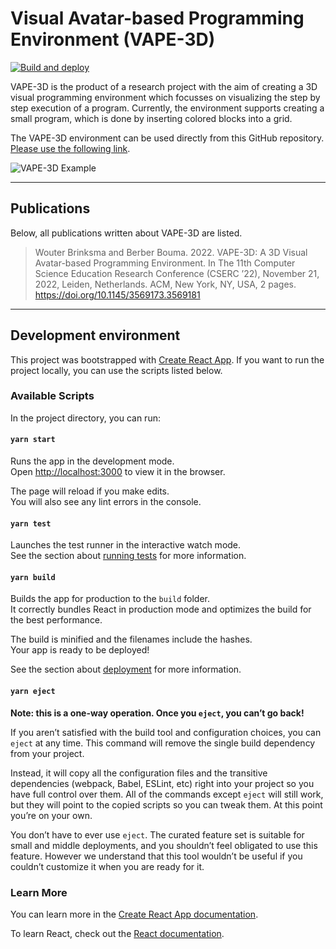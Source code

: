 # Visual Avatar-based Programming Environment (VAPE-3D)

[![Build and deploy](https://github.com/NHLStenden-ISAL/VAPE-3D/actions/workflows/main.yml/badge.svg?branch=main)](https://github.com/NHLStenden-ISAL/VAPE-3D/actions/workflows/main.yml)

VAPE-3D is the product of a research project with the aim of creating a 3D visual programming environment which focusses on visualizing the step by step execution of a program. Currently, the environment supports creating a small program, which is done by inserting colored blocks into a grid.

The VAPE-3D environment can be used directly from this GitHub repository. [Please use the following link](https://nhlstenden-isal.github.io/VAPE-3D/).

![VAPE-3D Example](https://raw.githubusercontent.com/NHLStenden-ISAL/VAPE-3D/main/tool-example-setting.png)

---
## Publications

Below, all publications written about VAPE-3D are listed.

>Wouter Brinksma and Berber Bouma. 2022. VAPE-3D: A 3D Visual Avatar-based Programming Environment. In The 11th Computer Science Education Research Conference (CSERC ’22), November 21, 2022, Leiden, Netherlands. ACM, New York, NY, USA, 2 pages. https://doi.org/10.1145/3569173.3569181

---

## Development environment

This project was bootstrapped with [Create React App](https://github.com/facebook/create-react-app). If you want to run the project locally, you can use the scripts listed below.

### Available Scripts

In the project directory, you can run:

#### `yarn start`

Runs the app in the development mode.\
Open [http://localhost:3000](http://localhost:3000) to view it in the browser.

The page will reload if you make edits.\
You will also see any lint errors in the console.

#### `yarn test`

Launches the test runner in the interactive watch mode.\
See the section about [running tests](https://facebook.github.io/create-react-app/docs/running-tests) for more information.

#### `yarn build`

Builds the app for production to the `build` folder.\
It correctly bundles React in production mode and optimizes the build for the best performance.

The build is minified and the filenames include the hashes.\
Your app is ready to be deployed!

See the section about [deployment](https://facebook.github.io/create-react-app/docs/deployment) for more information.

#### `yarn eject`

**Note: this is a one-way operation. Once you `eject`, you can’t go back!**

If you aren’t satisfied with the build tool and configuration choices, you can `eject` at any time. This command will remove the single build dependency from your project.

Instead, it will copy all the configuration files and the transitive dependencies (webpack, Babel, ESLint, etc) right into your project so you have full control over them. All of the commands except `eject` will still work, but they will point to the copied scripts so you can tweak them. At this point you’re on your own.

You don’t have to ever use `eject`. The curated feature set is suitable for small and middle deployments, and you shouldn’t feel obligated to use this feature. However we understand that this tool wouldn’t be useful if you couldn’t customize it when you are ready for it.

### Learn More

You can learn more in the [Create React App documentation](https://facebook.github.io/create-react-app/docs/getting-started).

To learn React, check out the [React documentation](https://reactjs.org/).
